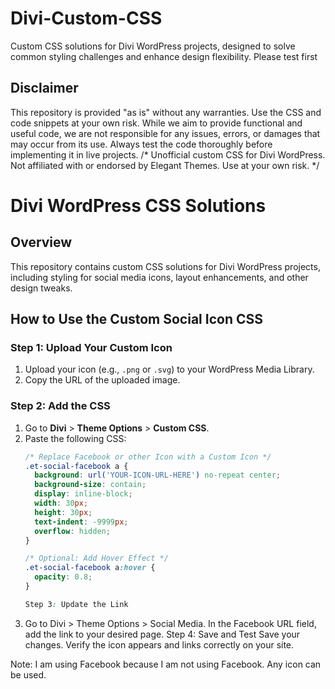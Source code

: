 # Divi-Custom-CSS
Custom CSS solutions for Divi WordPress projects, designed to solve common styling challenges and enhance design flexibility.  Please test first 
## Disclaimer

This repository is provided "as is" without any warranties. Use the CSS and code snippets at your own risk. While we aim to provide functional and useful code, we are not responsible for any issues, errors, or damages that may occur from its use. Always test the code thoroughly before implementing it in live projects.
/* 
 Unofficial custom CSS for Divi WordPress.
 Not affiliated with or endorsed by Elegant Themes.
 Use at your own risk.
*/

# Divi WordPress CSS Solutions

## Overview
This repository contains custom CSS solutions for Divi WordPress projects, including styling for social media icons, layout enhancements, and other design tweaks.

## How to Use the Custom Social Icon CSS

### Step 1: Upload Your Custom Icon
1. Upload your icon (e.g., `.png` or `.svg`) to your WordPress Media Library.
2. Copy the URL of the uploaded image.

### Step 2: Add the CSS
1. Go to **Divi** > **Theme Options** > **Custom CSS**.
2. Paste the following CSS:
   ```css
   /* Replace Facebook or other Icon with a Custom Icon */
   .et-social-facebook a {
     background: url('YOUR-ICON-URL-HERE') no-repeat center;
     background-size: contain;
     display: inline-block;
     width: 30px;
     height: 30px;
     text-indent: -9999px;
     overflow: hidden;
   }

   /* Optional: Add Hover Effect */
   .et-social-facebook a:hover {
     opacity: 0.8;
   }

   Step 3: Update the Link
   
3. Go to Divi > Theme Options > Social Media.
In the Facebook URL field, add the link to your desired page.
Step 4: Save and Test
Save your changes.
Verify the icon appears and links correctly on your site.

Note: I am using Facebook because I am not using Facebook.  Any icon can be used.  

